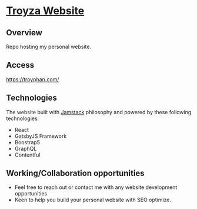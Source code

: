 # [Troyza Website](https://troyphan.com/about/)

## Overview
Repo hosting my personal website.

## Access
https://troyphan.com/

## Technologies
The website built with [Jamstack](https://www.gatsbyjs.com/docs/glossary/jamstack/) philosophy and powered by these following technologies: 
- React
- GatsbyJS Framework
- Boostrap5
- GraphQL
- Contentful

## Working/Collaboration opportunities
- Feel free to reach out or contact me with any website development opportunities
- Keen to help you build your personal website with SEO optimize.